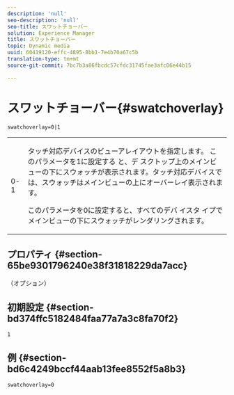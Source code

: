 ```yaml
---
description: 'null'
seo-description: 'null'
seo-title: スワットチョーバー
solution: Experience Manager
title: スワットチョーバー
topic: Dynamic media
uuid: 60419120-effc-4895-8bb1-7e4b70a67c5b
translation-type: tm+mt
source-git-commit: 7bc7b3a86fbcdc57cfdc31745fae3afc06e44b15

---
```



# スワットチョーバー{#swatchoverlay}

`swatchoverlay=0|1`

<table id="table_9B98C97485DD4DEB8A6ECBCE8DF6B886"> 
 <tbody> 
  <tr> 
   <td colname="col1"> <p> <span class="codeph"> 0-1 </span> </p> </td> 
   <td colname="col2"> <p>タッチ対応デバイスのビューアレイアウトを指定します。 このパラメータを1に設定する <span class="codeph"> と、デ </span>スクトップ上のメインビューの下にスウォッチが表示されます。タッチ対応デバイスでは、スウォッチはメインビューの上にオーバーレイ表示されます。 </p> <p>このパラメータを0に設定すると、すべてのデバ <span class="codeph"> イスタ </span>イプでメインビューの下にスウォッチがレンダリングされます。 </p> </td> 
  </tr> 
 </tbody> 
</table>

## プロパティ {#section-65be9301796240e38f31818229da7acc}

（オプション）

## 初期設定 {#section-bd374ffc5182484faa77a7a3c8fa70f2}

`1`

## 例 {#section-bd6c4249bccf44aab13fee8552f5a8b3}

`swatchoverlay=0`
